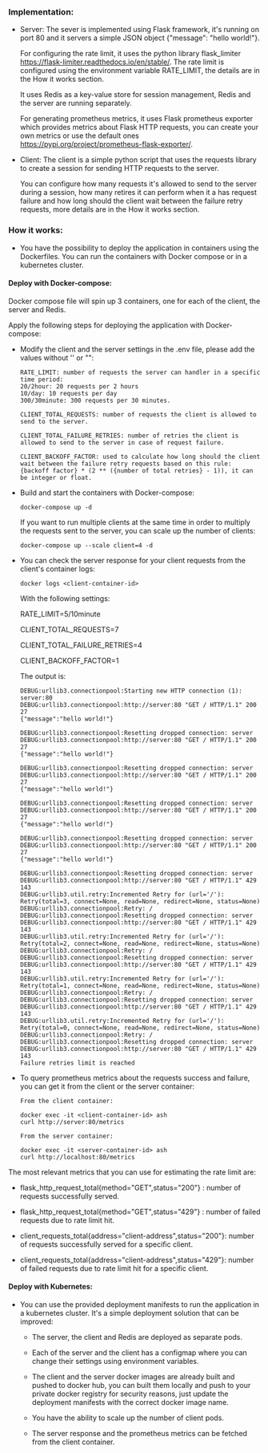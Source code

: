 ### Implementation:
- Server:
  The sever is implemented using Flask framework, it's running on port 80 and it servers a simple JSON object {"message": "hello world!"}.

  For configuring the rate limit, it uses the python library flask_limiter https://flask-limiter.readthedocs.io/en/stable/. The rate limit is configured using the environment variable RATE_LIMIT, the details are in the How it works section.

  It uses Redis as a key-value store for session management, Redis and the server are running separately.

  For generating prometheus metrics, it uses Flask prometheus exporter which provides metrics about Flask HTTP requests, you can create your own metrics or use the default ones https://pypi.org/project/prometheus-flask-exporter/.

- Client:
  The client is a simple python script that uses the requests library to create a session for sending HTTP requests to the server.

  You can configure how many requests it's allowed to send to the server during a session, how many retires it can perform when it a has request failure and how long should the client wait between the failure retry requests, more details are in the How it works section.

### How it works:
- You have the possibility to deploy the application in containers using the Dockerfiles.
  You can run the containers with Docker compose or in a kubernetes cluster.

#### Deploy with Docker-compose:
  Docker compose file will spin up 3 containers, one for each of the client, the server and Redis.

  Apply the following steps for deploying the application with Docker-compose:

- Modify the client and the server settings in the .env file, please add the values without '' or "":
  ```
  RATE_LIMIT: number of requests the server can handler in a specific time period:
  20/2hour: 20 requests per 2 hours
  10/day: 10 requests per day
  300/30minute: 300 requests per 30 minutes.

  CLIENT_TOTAL_REQUESTS: number of requests the client is allowed to send to the server.

  CLIENT_TOTAL_FAILURE_RETRIES: number of retries the client is allowed to send to the server in case of request failure.

  CLIENT_BACKOFF_FACTOR: used to calculate how long should the client wait between the failure retry requests based on this rule: {backoff factor} * (2 ** ({number of total retries} - 1)), it can be integer or float.
  ```

- Build and start the containers with Docker-compose:

  ```
  docker-compose up -d
  ```

  If you want to run multiple clients at the same time in order to multiply the requests sent to the server, you can scale up the number of clients:

  ```
  docker-compose up --scale client=4 -d
  ```  

- You can check the server response for your client requests from the client's container logs:

  ```
  docker logs <client-container-id>
  ```

  With the following settings:

  RATE_LIMIT=5/10minute

  CLIENT_TOTAL_REQUESTS=7

  CLIENT_TOTAL_FAILURE_RETRIES=4

  CLIENT_BACKOFF_FACTOR=1

  The output is:

  ```
  DEBUG:urllib3.connectionpool:Starting new HTTP connection (1): server:80
  DEBUG:urllib3.connectionpool:http://server:80 "GET / HTTP/1.1" 200 27
  {"message":"hello world!"}

  DEBUG:urllib3.connectionpool:Resetting dropped connection: server
  DEBUG:urllib3.connectionpool:http://server:80 "GET / HTTP/1.1" 200 27
  {"message":"hello world!"}

  DEBUG:urllib3.connectionpool:Resetting dropped connection: server
  DEBUG:urllib3.connectionpool:http://server:80 "GET / HTTP/1.1" 200 27
  {"message":"hello world!"}

  DEBUG:urllib3.connectionpool:Resetting dropped connection: server
  DEBUG:urllib3.connectionpool:http://server:80 "GET / HTTP/1.1" 200 27
  {"message":"hello world!"}

  DEBUG:urllib3.connectionpool:Resetting dropped connection: server
  DEBUG:urllib3.connectionpool:http://server:80 "GET / HTTP/1.1" 200 27
  {"message":"hello world!"}

  DEBUG:urllib3.connectionpool:Resetting dropped connection: server
  DEBUG:urllib3.connectionpool:http://server:80 "GET / HTTP/1.1" 429 143
  DEBUG:urllib3.util.retry:Incremented Retry for (url='/'): Retry(total=3, connect=None, read=None, redirect=None, status=None)
  DEBUG:urllib3.connectionpool:Retry: /
  DEBUG:urllib3.connectionpool:Resetting dropped connection: server
  DEBUG:urllib3.connectionpool:http://server:80 "GET / HTTP/1.1" 429 143
  DEBUG:urllib3.util.retry:Incremented Retry for (url='/'): Retry(total=2, connect=None, read=None, redirect=None, status=None)
  DEBUG:urllib3.connectionpool:Retry: /
  DEBUG:urllib3.connectionpool:Resetting dropped connection: server
  DEBUG:urllib3.connectionpool:http://server:80 "GET / HTTP/1.1" 429 143
  DEBUG:urllib3.util.retry:Incremented Retry for (url='/'): Retry(total=1, connect=None, read=None, redirect=None, status=None)
  DEBUG:urllib3.connectionpool:Retry: /
  DEBUG:urllib3.connectionpool:Resetting dropped connection: server
  DEBUG:urllib3.connectionpool:http://server:80 "GET / HTTP/1.1" 429 143
  DEBUG:urllib3.util.retry:Incremented Retry for (url='/'): Retry(total=0, connect=None, read=None, redirect=None, status=None)
  DEBUG:urllib3.connectionpool:Retry: /
  DEBUG:urllib3.connectionpool:Resetting dropped connection: server
  DEBUG:urllib3.connectionpool:http://server:80 "GET / HTTP/1.1" 429 143
  Failure retries limit is reached
  ```

- To query prometheus metrics about the requests success and failure, you can get it from the client  or the server container:

  ```
  From the client container:

  docker exec -it <client-container-id> ash
  curl http://server:80/metrics  

  From the server container:

  docker exec -it <server-container-id> ash
  curl http://localhost:80/metrics
  ```

The most relevant metrics that you can use for estimating the rate limit are:

- flask_http_request_total{method="GET",status="200"} : number of requests successfully served.

- flask_http_request_total{method="GET",status="429"} : number of failed requests due to rate limit  hit.

- client_requests_total{address="client-address",status="200"}: number of requests successfully served for a specific client.

- client_requests_total{address="client-address",status="429"}: number of failed requests due to rate limit hit for a specific client.

#### Deploy with Kubernetes:

- You can use the provided deployment manifests to run the application in a kubernetes cluster.
  It's a simple deployment solution that can be improved:

  - The server, the client and Redis are deployed as separate pods.

  - Each of the server and the client has a configmap where you can change their settings using environment variables.

  - The client and the server docker images are already built and pushed to docker hub, you can built them locally and push to your private docker registry for security reasons, just update the deployment manifests with the correct docker image name.

  - You have the ability to scale up the number of client pods.

  - The server response and the prometheus metrics can be fetched from the client container.

